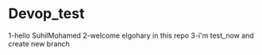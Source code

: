 # Devop_test

1-hello SuhilMohamed
2-welcome elgohary in this repo
3-i'm test_now and create new branch
